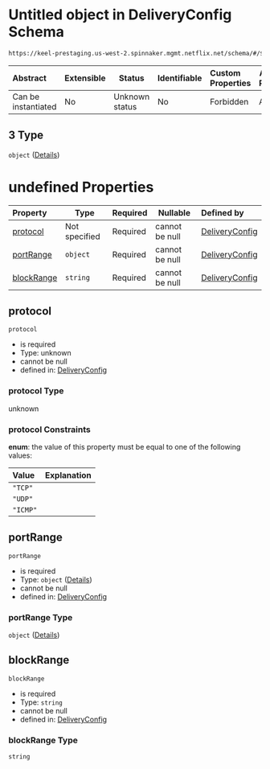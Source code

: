 # Untitled object in DeliveryConfig Schema

```txt
https://keel-prestaging.us-west-2.spinnaker.mgmt.netflix.net/schema/#/$defs/SecurityGroupRule/oneOf/3
```




| Abstract            | Extensible | Status         | Identifiable | Custom Properties | Additional Properties | Access Restrictions | Defined In                                                    |
| :------------------ | ---------- | -------------- | ------------ | :---------------- | --------------------- | ------------------- | ------------------------------------------------------------- |
| Can be instantiated | No         | Unknown status | No           | Forbidden         | Allowed               | none                | [keel.schema.json\*](keel.schema.json "open original schema") |

## 3 Type

`object` ([Details](keel-defs-cidrrule.md))

# undefined Properties

| Property                  | Type          | Required | Nullable       | Defined by                                                                                                                                                                      |
| :------------------------ | ------------- | -------- | -------------- | :------------------------------------------------------------------------------------------------------------------------------------------------------------------------------ |
| [protocol](#protocol)     | Not specified | Required | cannot be null | [DeliveryConfig](keel-defs-cidrrule-properties-protocol.md "https&#x3A;//keel-prestaging.us-west-2.spinnaker.mgmt.netflix.net/schema/#/$defs/CidrRule/properties/protocol")     |
| [portRange](#portRange)   | `object`      | Required | cannot be null | [DeliveryConfig](keel-defs-portrange.md "https&#x3A;//keel-prestaging.us-west-2.spinnaker.mgmt.netflix.net/schema/#/$defs/CidrRule/properties/portRange")                       |
| [blockRange](#blockRange) | `string`      | Required | cannot be null | [DeliveryConfig](keel-defs-cidrrule-properties-blockrange.md "https&#x3A;//keel-prestaging.us-west-2.spinnaker.mgmt.netflix.net/schema/#/$defs/CidrRule/properties/blockRange") |

## protocol




`protocol`

-   is required
-   Type: unknown
-   cannot be null
-   defined in: [DeliveryConfig](keel-defs-cidrrule-properties-protocol.md "https&#x3A;//keel-prestaging.us-west-2.spinnaker.mgmt.netflix.net/schema/#/$defs/CidrRule/properties/protocol")

### protocol Type

unknown

### protocol Constraints

**enum**: the value of this property must be equal to one of the following values:

| Value    | Explanation |
| :------- | ----------- |
| `"TCP"`  |             |
| `"UDP"`  |             |
| `"ICMP"` |             |

## portRange




`portRange`

-   is required
-   Type: `object` ([Details](keel-defs-portrange.md))
-   cannot be null
-   defined in: [DeliveryConfig](keel-defs-portrange.md "https&#x3A;//keel-prestaging.us-west-2.spinnaker.mgmt.netflix.net/schema/#/$defs/CidrRule/properties/portRange")

### portRange Type

`object` ([Details](keel-defs-portrange.md))

## blockRange




`blockRange`

-   is required
-   Type: `string`
-   cannot be null
-   defined in: [DeliveryConfig](keel-defs-cidrrule-properties-blockrange.md "https&#x3A;//keel-prestaging.us-west-2.spinnaker.mgmt.netflix.net/schema/#/$defs/CidrRule/properties/blockRange")

### blockRange Type

`string`
